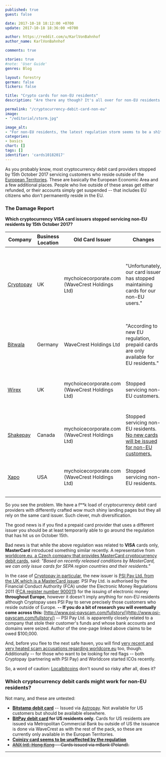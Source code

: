 ```yaml
---
published: true
guest: false

date: 2017-10-18 18:12:00 +0700
update: 2017-10-18 18:36:00 +0700

author: https://reddit.com/u/KarlVonBahnhof
author_name: KarlVonBahnhof

comments: true

stories: true
#note: 'User Guide'
genres: Blog

layout: forestry
german: false
tickers: false

title: "Crypto cards for non-EU residents"
description: "Are there any though? It's all over for non-EU residents and what's miraculously left gets scam accusations left right and center. Stay with your LBC cash, folks. There's also LocalEthereum now, don't forget that."

permalink: "/cryptocurrency-debit-card-non-eu"
image:
- "/editorial/storm.jpg"

image_alt:
- "For non-EU residents, the latest regulation storm seems to be a sh1tshorm."
categories:
- basics
chart: []
tags: []
identifier: 'cards10182017'
---
```


As you probably know, most cryptocurrency debit card providers stopped by 15th October 2017 servicing customers who reside outside of the [European Territories](https://mychoicecorporate.com/visa-card-issuance-list/). These are basically the European Economic Area and a few additional places. People who live outside of these areas get either refunded, or their accounts simply get suspended -- that includes EU citizens who don't permanently reside in the EU.

### The Damage Report

**Which cryptocurrency VISA card issuers stopped servicing non-EU residents by 15th October 2017?**

| Company   | Business Location | Old Card Issuer | Changes | Refund                                        |
|-----------|-------------------|-------------|---------|-----------------------------------------------|
| [Cryptopay](https://cryptopay.me) | UK |    mychoicecorporate.com (WaveCrest Holdings Ltd)     | "Unfortunately, our card issuer has stopped maintaining cards for our non-EU users." | Free card replacement **in EUR** for affected customers with promo code `PLASTIC-REISSUE`. (USD and GBP cards N/A) |
| [Bitwala](https://www.bitwala.com/)  | Germany | WaveCrest Holdings Ltd  |    "According to new EU regulation, prepaid cards are only available for EU residents."     | ? |
| [Wirex](https://wirexapp.com/)|UK| mychoicecorporate.com (WaveCrest Holdings Ltd) | Stopped servicing non-EU customers. | [No refund, free replacement card for non-EU people is in the works.](https://wirexapp.com/will-my-wirex-card-still-work-oct-15/) |
| [Shakepay](https://shakepay.co/)|Canada| mychoicecorporate.com (WaveCrest Holdings Ltd) | Stopped servicing non-EU residents. [No new cards will be issued for non-EU customers.](http://blog.shakepay.co/2017/updated-list-of-countries/) | [Request a refund](http://help.shakepay.co/visa-debit-card/how-refunds-will-work)|
| [Xapo](https://xapo.com/)|USA|mychoicecorporate.com (WaveCrest Holdings Ltd)|Stopped servicing non-EU residents. | [No refund but orders were suspended soon enough.](https://blog.xapo.com/xapo-debit-card-update/) |

So you see the problem. We have a f**k load of cryptocurrency debit card providers with differently crafted wow much shiny landing pages but they all rely on the same card issuer. Such clever, muh diversification.

The good news is if you find a prepaid card provider that uses a different issuer you should be at least temporarily able to go around the regulation that has hit us on October 15th.

Bad news is that while the above regulation was related to **VISA** cards only, **MasterCard** introduced something similar recently. A representative from [worldcore.eu, a Czech company that provides MasterCard cryptocurrency debit cards](https://worldcore.eu/Prepaid-debit-card), said: *"Based on recently released conditions by MasterCard, we can only issue cards for SEPA region countries and their residents."*


In the case of [Cryptopay in particular](https://bitcointalk.org/index.php?topic=1384807.msg21772590#msg21772590), the new issuer is [PSI Pay Ltd. from the UK which is a MasterCard issuer](http://www.psi-pay.co.uk/product/physical-payment-card). PSI Pay Ltd. is authorised by the Financial Conduct Authority (FCA) under the Electronic Money Regulations 2011 ([FCA register number 900011](https://register.fca.org.uk/ShPo_FirmDetailsPage?id=001b000000m4IWsAAM)) for the issuing of electronic money **throughout Europe**, however it doesn't imply anything for non-EU residents although Cryptopay uses PSI Pay to serve precisely those customers who reside outside of Europe. **-- If you do a bit of research you will eventually come across this:** [http://www.psi-payscam.com/fullstory/](http://www.psi-payscam.com/fullstory/) -- PSI Pay Ltd. is apparently closely related to a company that stole their customer's funds and whose bank accounts and domains were seized. Author of the one-page linked above claims to be owed $100,000.

And, before you flee to the next safe haven, you will find [very recent and very heated scam accusations regarding worldcore.eu](https://bitcointalk.org/index.php?topic=2236259.new) too, though. Additionally -- for those who want to be looking for red flags -- both Cryptopay (partnering with PSI Pay) and Worldcore started ICOs recently.

So, a word of caution: [Localbitcoins](https://localbitcoins.com/?ref=4nq3) don't sound so risky after all, does it?

### Which cryptocurrency debit cards might work for non-EU residents?

Not many, and these are untested:

* **[Bitstamp debit card](https://www.bitstamp.net/article/bitstamp-new-usd-eur-gbp-denominated-debit-card/)** -- Issued via [Astropay](https://www.astropaycard.com/). Not available for US customers but should be available elsewhere.
* **[BitPay debit card](https://support.bitpay.com/hc/en-us/articles/115005033763-Where-is-the-BitPay-Card-available-) for US residents only.** Cards for US residents are issued via Metropolitan Commercial Bank bu outside of US the issuance is done via WaveCrest as with the rest of the pack, so these are currently only available in the Europan Territories.
* **[Coinizy card seems to be unaffected by the regulation](https://www.coinizy.com/en/knowledge_base/is-available-country)**
* ~~[ANX Intl, Hong Kong](https://anxpro.com/pages/card) -- Cards issued via mBank (Poland).~~

_________________
